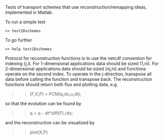 Tests of transport schemes that use reconstruction/remapping ideas, implemented
in Matlab.

To run a simple test

	>> test1Dschemes

To go further

	>> help test1Dschemes

Protocol for reconstruction functions is to use the netcdf convention for indexing (j,i).
For 1-dimensional applications data should be sized (1,ni).
For 2-dimensional applications data should be sized (nj,ni) and functions operate on the second index.
To operate in the j-direction, transpose all data before calling the function and transpose back.
The reconstruction functions should return both flux and plotting data, e.g.

>> [F,X,P] = PCM(q,dx,u,dt);

so that the evolution can be found by

>> q = q - dt*diff(F)./dx;

and the reconstruction can be visualized by

>> plot(X,P)
